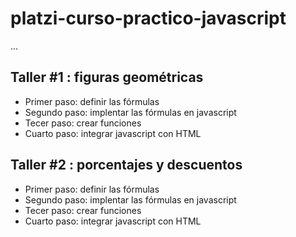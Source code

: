 # platzi-curso-practico-javascript

...
## Taller #1 : figuras geométricas

- Primer paso: definir las fórmulas
- Segundo paso: implentar las fórmulas en javascript 
- Tecer paso: crear funciones
- Cuarto paso: integrar javascript con HTML

## Taller #2 : porcentajes y descuentos

- Primer paso: definir las fórmulas
- Segundo paso: implentar las fórmulas en javascript 
- Tecer paso: crear funciones
- Cuarto paso: integrar javascript con HTML